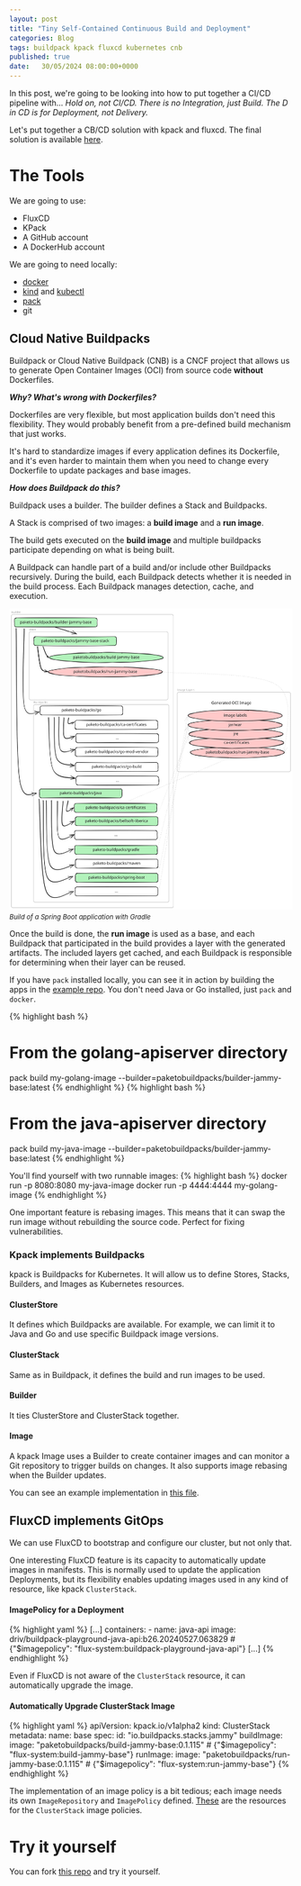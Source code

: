 ```yaml
---
layout: post
title: "Tiny Self-Contained Continuous Build and Deployment"
categories: Blog
tags: buildpack kpack fluxcd kubernetes cnb
published: true
date:	30/05/2024 08:00:00+0000
---
```


In this post, we're going to be looking into how to put together a CI/CD pipeline with...
*Hold on, not CI/CD. There is no Integration, just Build. The D in CD is for Deployment, not Delivery.*

Let's put together a CB/CD solution with kpack and fluxcd.
The final solution is available [here](https://github.com/driv/flux-image-updates).

# The Tools
We are going to use:
- FluxCD
- KPack
- A GitHub account
- A DockerHub account

We are going to need locally:
- [docker](https://docs.docker.com/engine/install/)
- [kind](https://kind.sigs.k8s.io/docs/user/quick-start/#installing-with-a-package-manager) and [kubectl](https://kubernetes.io/docs/tasks/tools/#kubectl)
- [pack](https://buildpacks.io/docs/for-platform-operators/how-to/integrate-ci/pack/#pack-cli)
- git

## Cloud Native Buildpacks
Buildpack or Cloud Native Buildpack (CNB) is a CNCF project that allows us to generate Open Container Images (OCI) from source code **without** Dockerfiles.

***Why? What's wrong with Dockerfiles?***

Dockerfiles are very flexible, but most application builds don't need this flexibility. They would probably benefit from a pre-defined build mechanism that just works.

It's hard to standardize images if every application defines its Dockerfile, and it's even harder to maintain them when you need to change every Dockerfile to update packages and base images.

***How does Buildpack do this?***

Buildpack uses a builder. The builder defines a Stack and Buildpacks.

A Stack is comprised of two images: a **build image** and a **run image**.

The build gets executed on the **build image** and multiple buildpacks participate depending on what is being built.

A Buildpack can handle part of a build and/or include other Buildpacks recursively. During the build, each Buildpack detects whether it is needed in the build process. Each Buildpack manages detection, cache, and execution.

![Buildpacks build of a Spring Boot application using Gradle](/public/posts_assets/build-deploy-with-kpack-fluxcd/buildpack-java-build.svg)
<small>*Build of a Spring Boot application with Gradle*</small>

Once the build is done, the **run image** is used as a base, and each Buildpack that participated in the build provides a layer with the generated artifacts. The included layers get cached, and each Buildpack is responsible for determining when their layer can be reused.

If you have `pack` installed locally, you can see it in action by building the apps in the [example repo](https://github.com/driv/flux-image-updates). You don't need Java or Go installed, just `pack` and `docker`.

{% highlight bash %}
# From the golang-apiserver directory
pack build my-golang-image --builder=paketobuildpacks/builder-jammy-base:latest
{% endhighlight %}
{% highlight bash %}
# From the java-apiserver directory
pack build my-java-image --builder=paketobuildpacks/builder-jammy-base:latest
{% endhighlight %}

You'll find yourself with two runnable images:
{% highlight bash %}
docker run -p 8080:8080 my-java-image
docker run -p 4444:4444 my-golang-image
{% endhighlight %}

One important feature is rebasing images. This means that it can swap the run image without rebuilding the source code. Perfect for fixing vulnerabilities.

### Kpack implements Buildpacks

kpack is Buildpacks for Kubernetes. It will allow us to define Stores, Stacks, Builders, and Images as Kubernetes resources.

#### ClusterStore
It defines which Buildpacks are available. For example, we can limit it to Java and Go and use specific Buildpack image versions.

#### ClusterStack
Same as in Buildpack, it defines the build and run images to be used.

#### Builder
It ties ClusterStore and ClusterStack together.

#### Image
A kpack Image uses a Builder to create container images and can monitor a Git repository to trigger builds on changes. It also supports image rebasing when the Builder updates.

You can see an example implementation in [this file](https://github.com/driv/flux-image-updates/blob/main/clusters/my-cluster/kpack/builder.yaml).

## FluxCD implements GitOps
We can use FluxCD to bootstrap and configure our cluster, but not only that.

One interesting FluxCD feature is its capacity to automatically update images in manifests. This is normally used to update the application Deployments, but its flexibility enables updating images used in any kind of resource, like kpack `ClusterStack`.

#### ImagePolicy for a Deployment

{% highlight yaml %}
[...]
    containers:
    - name: java-api
      image: driv/buildpack-playground-java-api:b26.20240527.063829 # {"$imagepolicy": "flux-system:buildpack-playground-java-api"}
[...]
{% endhighlight %}

Even if FluxCD is not aware of the `ClusterStack` resource, it can automatically upgrade the image.

#### Automatically Upgrade ClusterStack Image

{% highlight yaml %}
apiVersion: kpack.io/v1alpha2
kind: ClusterStack
metadata:
  name: base
spec:
  id: "io.buildpacks.stacks.jammy"
  buildImage:
    image: "paketobuildpacks/build-jammy-base:0.1.115" # {"$imagepolicy": "flux-system:build-jammy-base"}
  runImage:
    image: "paketobuildpacks/run-jammy-base:0.1.115" # {"$imagepolicy": "flux-system:run-jammy-base"}
{% endhighlight %}

The implementation of an image policy is a bit tedious; each image needs its own `ImageRepository` and `ImagePolicy` defined. [These](https://github.com/driv/flux-image-updates/blob/main/clusters/my-cluster/kpack/builder.yaml#L47) are the resources for the `ClusterStack` image policies.

# Try it yourself

You can fork [this repo](https://github.com/driv/flux-image-updates) and try it yourself.
